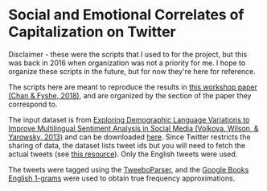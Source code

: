 # Social and Emotional Correlates of Capitalization on Twitter
Disclaimer - these were the scripts that I used to for the project, but this was back in 2016 when organization was not a priority for me. I hope to organize these scripts in the future, but for now they're here for reference.

The scripts here are meant to reproduce the results in [this workshop paper (Chan & Fyshe, 2018)](http://www.aclweb.org/anthology/W18-1102), and are organized by the section of the paper they correspond to.

The input dataset is from [Exploring Demographic Language Variations to Improve Multilingual Sentiment Analysis in Social Media (Volkova, Wilson, & Yarowsky, 2013)](https://www.cs.jhu.edu/~svitlana/papers/VWY-emnlp2013.pdf) and can be downloaded [here](https://www.cs.jhu.edu/~svitlana/data/data_emnlp2013.tar.gz). Since Twitter restricts the sharing of data, the dataset lists tweet ids but you will need to fetch the actual tweets (see [this resource](https://gwu-libraries.github.io/sfm-ui/posts/2017-09-14-twitter-data)). Only the English tweets were used.

The tweets were tagged using the [TweeboParser](https://github.com/ikekonglp/TweeboParser), and the [Google Books English 1-grams](http://storage.googleapis.com/books/ngrams/books/datasetsv2.html) were used to obtain true frequency approximations.
